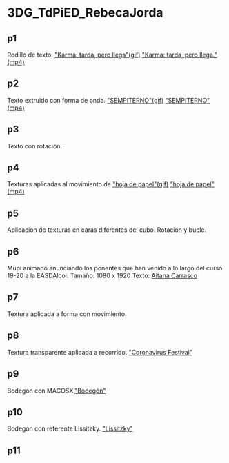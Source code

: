 # 3DG_TdPiED_RebecaJorda
## p1
Rodillo de texto. ["Karma: tarda, pero llega"(gif)](p1.gif) ["Karma: tarda, pero llega."(mp4)](p1.mp4)
## p2
Texto extruido con forma de onda. ["SEMPITERNO"(gif)](p2.gif) ["SEMPITERNO"(mp4)](p2.mp4)
## p3
Texto con rotación.
## p4
Texturas aplicadas al movimiento de ["hoja de papel"(gif)](p4.gif) ["hoja de papel"(mp4)](p4.mp4)
## p5
Aplicación de texturas en caras diferentes del cubo. Rotación y bucle.
## p6
Mupi animado anunciando los ponentes que han venido a lo largo del curso 19-20 a la EASDAlcoi. Tamaño: 1080 x 1920 Texto: [Aitana Carrasco](aitanacarrasco.md)
## p7
Textura aplicada a forma con movimiento.
## p8
Textura transparente aplicada a recorrido. ["Coronavirus Festival"](p8.jpg)
## p9
Bodegón con MACOSX.["Bodegón"](p9.jpg)
## p10
Bodegón con referente Lissitzky. ["Lissitzky"](p10.jpg)
## p11
